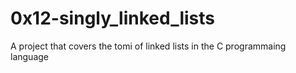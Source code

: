 # 0x12-singly_linked_lists

A project that covers the tomi of linked lists in the C programmaing language
